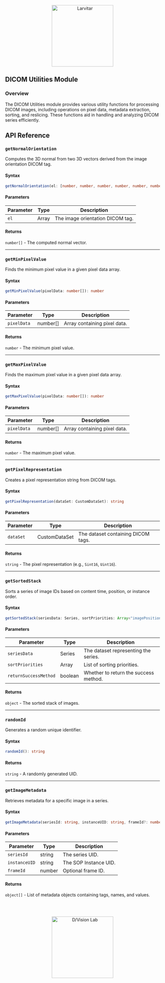 <div style="text-align: center;">
    <img src="https://assets.pokemon.com/assets/cms2/img/pokedex/full/246.png" alt="Larvitar" height="200" />
</div>

## DICOM Utilities Module

### Overview

The DICOM Utilities module provides various utility functions for processing DICOM images, including operations on pixel data, metadata extraction, sorting, and reslicing. These functions aid in handling and analyzing DICOM series efficiently.

## API Reference

### `getNormalOrientation`

Computes the 3D normal from two 3D vectors derived from the image orientation DICOM tag.

#### Syntax

```typescript
getNormalOrientation(el: [number, number, number, number, number, number]): number[]
```

#### Parameters

| Parameter | Type  | Description                      |
| --------- | ----- | -------------------------------- |
| `el`      | Array | The image orientation DICOM tag. |

#### Returns

`number[]` - The computed normal vector.

---

### `getMinPixelValue`

Finds the minimum pixel value in a given pixel data array.

#### Syntax

```typescript
getMinPixelValue(pixelData: number[]): number
```

#### Parameters

| Parameter   | Type     | Description                  |
| ----------- | -------- | ---------------------------- |
| `pixelData` | number[] | Array containing pixel data. |

#### Returns

`number` - The minimum pixel value.

---

### `getMaxPixelValue`

Finds the maximum pixel value in a given pixel data array.

#### Syntax

```typescript
getMaxPixelValue(pixelData: number[]): number
```

#### Parameters

| Parameter   | Type     | Description                  |
| ----------- | -------- | ---------------------------- |
| `pixelData` | number[] | Array containing pixel data. |

#### Returns

`number` - The maximum pixel value.

---

### `getPixelRepresentation`

Creates a pixel representation string from DICOM tags.

#### Syntax

```typescript
getPixelRepresentation(dataSet: CustomDataSet): string
```

#### Parameters

| Parameter | Type          | Description                        |
| --------- | ------------- | ---------------------------------- |
| `dataSet` | CustomDataSet | The dataset containing DICOM tags. |

#### Returns

`string` - The pixel representation (e.g., `Sint16`, `Uint16`).

---

### `getSortedStack`

Sorts a series of image IDs based on content time, position, or instance order.

#### Syntax

```typescript
getSortedStack(seriesData: Series, sortPriorities: Array<"imagePosition" | "contentTime" | "instanceNumber">, returnSuccessMethod: boolean): object
```

#### Parameters

| Parameter             | Type    | Description                           |
| --------------------- | ------- | ------------------------------------- |
| `seriesData`          | Series  | The dataset representing the series.  |
| `sortPriorities`      | Array   | List of sorting priorities.           |
| `returnSuccessMethod` | boolean | Whether to return the success method. |

#### Returns

`object` - The sorted stack of images.

---

### `randomId`

Generates a random unique identifier.

#### Syntax

```typescript
randomId(): string
```

#### Returns

`string` - A randomly generated UID.

---

### `getImageMetadata`

Retrieves metadata for a specific image in a series.

#### Syntax

```typescript
getImageMetadata(seriesId: string, instanceUID: string, frameId?: number): object[]
```

#### Parameters

| Parameter     | Type   | Description           |
| ------------- | ------ | --------------------- |
| `seriesId`    | string | The series UID.       |
| `instanceUID` | string | The SOP Instance UID. |
| `frameId`     | number | Optional frame ID.    |

#### Returns

`object[]` - List of metadata objects containing tags, names, and values.

<br></br>

<div style="text-align: center;">
    <img src="https://press.r1-it.storage.cloud.it/logo_trasparent.png" alt="D/Vision Lab" height="200" />
</div>
